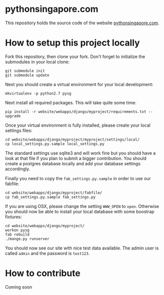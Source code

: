# pythonsingapore.com

This repository holds the source code of the website [pythonsingapore.com](https://pythonsingapore.com).

# How to setup this project locally

Fork this repository, then clone your fork. Don't forget to initialize the
submodules in your local clone:

    git submodule init
    git submodule update

Next you should create a virtual environment for your local development:

    mkvirtualenv -p python2.7 pysg

Next install all required packages. This will take quite some time:

    pip install -r website/webapps/django/myproject/requirements.txt --upgrade

Once your virtual environment is fully installed, please create your local
settings files:

    cd website/webapps/django/myproject/myproject/settings/local/
    cp local_settings.py.sample local_settings.py

The standard settings use sqlite3 and will work fine but you should have a look
at that file if you plan to submit a bigger contribution. You should create a
postgres database locally and add your database settings accordingly.

Finally you need to copy the `fab_settings.py.sample` in order to use our
fabfile:

    cd website/webapps/django/myproject/fabfile/
    cp fab_settings.py.sample fab_settings.py

If you are using OSX, please change the setting `WWW_OPEN` to `open`. Otherwise
you should now be able to install your local database with some boostrap
fixtures:

    cd website/webapps/django/myproject/
    workon pysg
    fab rebuild
    ./mange.py runserver

You should now see our site with nice test data available. The admin user is
called `admin` and the password is `test123`.

# How to contribute

Coming soon
